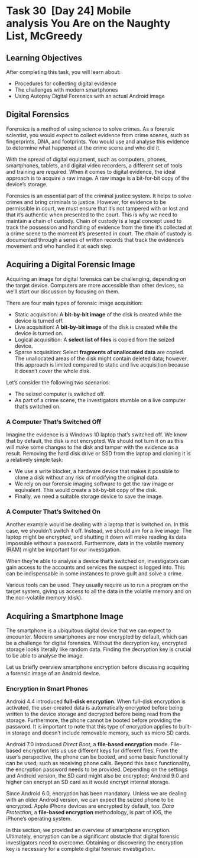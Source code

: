 
# Task 30  [Day 24] Mobile analysis You Are on the Naughty List, McGreedy

## Learning Objectives

After completing this task, you will learn about:

- Procedures for collecting digital evidence
- The challenges with modern smartphones
- Using Autopsy Digital Forensics with an actual Android image

## Digital Forensics

Forensics is a method of using science to solve crimes. As a forensic scientist, you would expect to collect evidence from crime scenes, such as fingerprints, DNA, and footprints. You would use and analyse this evidence to determine what happened at the crime scene and who did it.

With the spread of digital equipment, such as computers, phones, smartphones, tablets, and digital video recorders, a different set of tools and training are required. When it comes to digital evidence, the ideal approach is to acquire a raw image. A raw image is a bit-for-bit copy of the device’s storage.

Forensics is an essential part of the criminal justice system. It helps to solve crimes and bring criminals to justice. However, for evidence to be permissible in court, we must ensure that it’s not tampered with or lost and that it’s authentic when presented to the court. This is why we need to maintain a chain of custody. Chain of custody is a legal concept used to track the possession and handling of evidence from the time it’s collected at a crime scene to the moment it’s presented in court. The chain of custody is documented through a series of written records that track the evidence’s movement and who handled it at each step.

## Acquiring a Digital Forensic Image

Acquiring an image for digital forensics can be challenging, depending on the target device. Computers are more accessible than other devices, so we’ll start our discussion by focusing on them.

There are four main types of forensic image acquisition:

- Static acquisition: A **bit-by-bit image** of the disk is created while the device is turned off.
- Live acquisition: A **bit-by-bit image** of the disk is created while the device is turned on.
- Logical acquisition: A **select list of files** is copied from the seized device.
- Sparse acquisition: Select **fragments of unallocated data** are copied. The unallocated areas of the disk might contain deleted data; however, this approach is limited compared to static and live acquisition because it doesn’t cover the whole disk.

Let’s consider the following two scenarios:

- The seized computer is switched off.
- As part of a crime scene, the investigators stumble on a live computer that’s switched on.

### A Computer That’s Switched Off

Imagine the evidence is a Windows 10 laptop that’s switched off. We know that by default, the disk is not encrypted. We should not turn it on as this will make some changes to the disk and tamper with the evidence as a result. Removing the hard disk drive or SSD from the laptop and cloning it is a relatively simple task:

- We use a write blocker, a hardware device that makes it possible to clone a disk without any risk of modifying the original data.
- We rely on our forensic imaging software to get the raw image or equivalent. This would create a bit-by-bit copy of the disk.
- Finally, we need a suitable storage device to save the image.

### A Computer That’s Switched On

Another example would be dealing with a laptop that is switched on. In this case, we shouldn’t switch it off. Instead, we should aim for a live image. The laptop might be encrypted, and shutting it down will make reading its data impossible without a password. Furthermore, data in the volatile memory (RAM) might be important for our investigation.

When they’re able to analyse a device that’s switched on, investigators can gain access to the accounts and services the suspect is logged into. This can be indispensable in some instances to prove guilt and solve a crime.

Various tools can be used. They usually require us to run a program on the target system, giving us access to all the data in the volatile memory and on the non-volatile memory (disk).

## Acquiring a Smartphone Image

The smartphone is a ubiquitous digital device that we can expect to encounter. Modern smartphones are now encrypted by default, which can be a challenge for digital forensics. Without the decryption key, encrypted storage looks literally like random data. Finding the decryption key is crucial to be able to analyse the image.

Let us briefly overview smartphone encryption before discussing acquiring a forensic image of an Android device.

### Encryption in Smart Phones

Android 4.4 introduced **full-disk encryption**. When full-disk encryption is activated, the user-created data is automatically encrypted before being written to the device storage and decrypted before being read from the storage. Furthermore, the phone cannot be booted before providing the password. It is important to note that this type of encryption applies to built-in storage and doesn’t include removable memory, such as micro SD cards.

Android 7.0 introduced _Direct Boot_, a **file-based encryption** mode. File-based encryption lets us use different keys for different files. From the user’s perspective, the phone can be booted, and some basic functionality can be used, such as receiving phone calls. Beyond this basic functionality, the encryption password needs to be provided. Depending on the settings and Android version, the SD card might also be encrypted; Android 9.0 and higher can encrypt an SD card as it would encrypt internal storage.

Since Android 6.0, encryption has been mandatory. Unless we are dealing with an older Android version, we can expect the seized phone to be encrypted. Apple iPhone devices are encrypted by default, too. _Data Protection_, a **file-based encryption** methodology, is part of iOS, the iPhone’s operating system.

In this section, we provided an overview of smartphone encryption. Ultimately, encryption can be a significant obstacle that digital forensic investigators need to overcome. Obtaining or discovering the encryption key is necessary for a complete digital forensic investigation.

